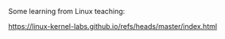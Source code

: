Some learning from Linux teaching:

https://linux-kernel-labs.github.io/refs/heads/master/index.html
